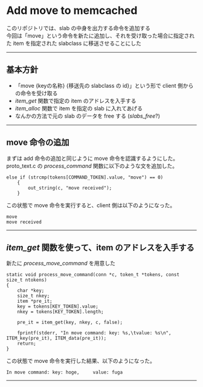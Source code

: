 # Add move to memcached
このリポジトリでは、slab の中身を出力する命令を追加する  
今回は「move」という命令を新たに追加し、それを受け取った場合に指定された item を指定された slabclass に移送させることにした
***
## 基本方針
* 「move {keyの名称} {移送先の slabclass の id}」という形で client 側からの命令を受け取る
* *item_get* 関数で指定の item のアドレスを入手する
* *item_alloc* 関数で item を指定の slab に入れてあげる
* なんかの方法で元の slab のデータを free する (*slabs_free*?)

***
## move 命令の追加
まずは add 命令の追加と同じように move 命令を認識するようにした。  
proto_text.c の *process_command* 関数に以下のような文を追加した。
```
else if (strcmp(tokens[COMMAND_TOKEN].value, "move") == 0)
    {
        out_string(c, "move received");
    }
```
この状態で move 命令を実行すると、client 側は以下のようになった。
```
move
move received
```
***
## *item_get* 関数を使って、item のアドレスを入手する
新たに *process_move_command* を用意した
```
static void process_move_command(conn *c, token_t *tokens, const size_t ntokens)
{
    char *key;
    size_t nkey;
    item *pre_it;
    key = tokens[KEY_TOKEN].value;
    nkey = tokens[KEY_TOKEN].length;

    pre_it = item_get(key, nkey, c, false);

    fprintf(stderr, "In move command: key: %s,\tvalue: %s\n", ITEM_key(pre_it), ITEM_data(pre_it));
    return;
}
```
この状態で move 命令を実行した結果、以下のようになった。
```
In move command: key: hoge,     value: fuga
```
***
## 